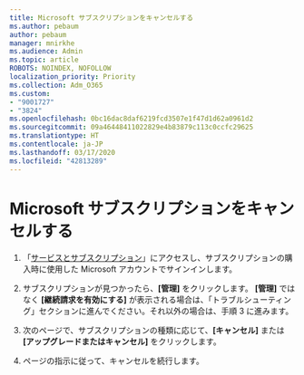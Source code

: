 ```yaml
---
title: Microsoft サブスクリプションをキャンセルする
ms.author: pebaum
author: pebaum
manager: mnirkhe
ms.audience: Admin
ms.topic: article
ROBOTS: NOINDEX, NOFOLLOW
localization_priority: Priority
ms.collection: Adm_O365
ms.custom:
- "9001727"
- "3824"
ms.openlocfilehash: 0bc16dac8daf6219fcd3507e1f47d1d62a0961d2
ms.sourcegitcommit: 09a46448411022829e4b83879c113c0ccfc29625
ms.translationtype: HT
ms.contentlocale: ja-JP
ms.lasthandoff: 03/17/2020
ms.locfileid: "42813289"
---
```

# <a name="cancel-your-microsoft-subscription"></a>Microsoft サブスクリプションをキャンセルする

1. 「[サービスとサブスクリプション](https://account.microsoft.com/services/)」にアクセスし、サブスクリプションの購入時に使用した Microsoft アカウントでサインインします。

2. サブスクリプションが見つかったら、**[管理]** をクリックします。 **[管理]** ではなく **[継続請求を有効にする]** が表示される場合は、「トラブルシューティング」セクションに進んでください。それ以外の場合は、手順 3 に進みます。

3. 次のページで、サブスクリプションの種類に応じて、**[キャンセル]** または **[アップグレードまたはキャンセル]** をクリックします。

4. ページの指示に従って、キャンセルを続行します。
